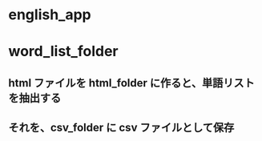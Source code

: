 # english_app

# word_list_folder

## html ファイルを html_folder に作ると、単語リストを抽出する

## それを、csv_folder に csv ファイルとして保存

